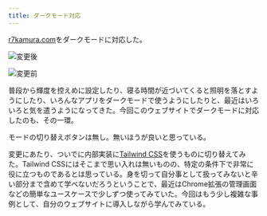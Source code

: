 ```yaml
---
title: ダークモード対応
---
```

[r7kamura.com](https://r7kamura.com/)をダークモードに対応した。

![](https://lh3.googleusercontent.com/docs/ADP-6oGROgyJAcyRAk9lEJxsCev-_6n8WXvplokC00BXAlAjLeOcRnr8dFUoTiiVWnRE5LwXUTmESQ-m8ru8eNSknQAaeIWhB-0lFLdvby5PfOZwny9ukasiU-rEp4vCXLNgU_lTSx8MnBz3qrQhN4-iV6Y5UWECSTBmY8mlr_b_7Tsn7PeFcm4Gk8JBWNmX9A5iazWP13ACVY0eMBUoDUNTJYiObty6EfejqI0K-PWkjJWDkUEJ1izmE6K_DWeVmUcshzQ5hxD3rUzpF1vraSHPL71NA6wEb5ViEqVBjh7ES_Oop0Z6UcS5TamSFDPEUVtceS6pAP2WCBbxwYvOqlK-LS0TTdr9uZBse0DH-xzOtXr0Q1RMqgYJBRY-s5IGxhMAMoDesrtQlJAwpXGXuO3AtSMpoOloEngKOVup2MVPB-oMhZnfA2YXduv94X5CGOJ2DeIDOzwcnHojFGyGFeRXo2syjKKHPw4sNM8k7EyB-hmRSRNXKxEQlSe6uT4wvO00-h_7i4nLOeZsTaOdmq5C8Q83B4xpTmSf3KZEyJrvm3acANgof5wcRTc7HugBwOHh01hSD35ySxQ_R2P_m8vPZ6B-EdUiGcRjZzQN_U_sJXcS8hcRBC8b3j5K0g4mCY8acyb1GxzmIZ2oyc0zAri-faCnQkrSAA59_-NEozOO44mwwQnlGpApPKflRNqZFq4KIEXBpSKXqWuklOfQUjlPWWFFBQIY8vNUGjVUDQTzSik-YNTchlHTfQbYJwDAOg8-FpiEcpPpxiEMX1q9awJj8WOSJTIwNJuuDWiNtrje8o9dkLonM0VGYiA3Dxfbsa0kCNWUH-l8cL0C_uPWsxgBxCe8ttisxRbrxw8h2Q8rM7MbVDPcvldhfPUYKwSLOfJXXcKHW6Lyu2Seo98lUsnXAyLJCCFDKG-6f3F0Kv_jQ-WcavinnuIyXtJ56jHfOXXR4DeFI_06EhAIAnUpcKsYrQFaVjAgV6OcGUghJDW15Y_2nOtvHGyDRE84jjw-lTYzDie17_8wRWjWORM2gYbB0TKcHRSFhMLJuYssaQZm4FEHlhJL1v0WY9knHXzzV9sqoGPBzLwwJ442xMoq0GJJzPwqpJHISR0EclDEoweEade3V135nNC2pOCxDepO4ik6Mm6rdjgjcd8jLroldba_yik1jurmyT257ZBYDsXB8MXZiuVlhsfaHHziaLFNfZHXjX6CgrZONV269BWr8Nu4wx6p-96oJPXe4Q0TTT2fqGjGnqfm "変更後")

![](https://lh3.googleusercontent.com/docs/ADP-6oFagcGY3og8GALr0x_nRXfB6U--nWtjV1MPt94GUY00s1pDRv680ptw55benT0XCNdJzVS7MbIl2cOZh1xjQRTjhrmFVEmkIOOyIiuIzBMcwmQAUxQEDyI0JldYR4AvZdeXRWbVxCTSqWn8nQ2besH3n6GWYz_JAJ8Mud6xGXTYv-zU2n0CilK10RVCLjITVihyKW3V35aXtQrqUb_tSL1uveavrUurwU2X8ATQKOfXRNgBhVz-gBOlNOXbMI2fg0yj8_54zW2U1Vd6Wgsc2WRM1htVhYW9hiHaPCaJl7NVfosA02TgMxPcGY1nu8WC1m4wOKfG9rnxcTf628wLBrr4T96KOO_QSkHiprJ2xjo-73WV8aNhkCB6HPzivp0ZnoEaccqmPfuGUGlLollKphG89ZmYy-LYK7M4EAUM_Uh-t5_YmG4fsetX4c_SexWwoByDuNBKllI9bbah6y-kOfrwzyseVkxWCnIk8vPO4mpTEAGGXeErxEJ2PE4WipEjUDWTpqs_-cxYDaH_XtnXOf6mQiQ4mcg_9Qff9zaBo3Et5iO7wVMwkVHHKb97swINBI9dLVQ1_EZlkUgglxTahkHH0Bfx_p1sVGb1aDm4md4_mUX0HUNqDvoURXZrA05k4OivzFpzN3HdB9f46ogeGLhZIDlGPqnbuZQrJokPTV3_tiyw8EjrBaJK3XuUcl2eLJnDliYo61cwiboH7ZIklBsEROqDJQczvL2ipQg53NTQpUFGkGLWMizbDdfiaq0QvR9SlEPzpTPkWmbJyBPanynPlCFCrQtn8bkSCM3jxdXAy5Im_DfaQgZZ5qtiN2EEkLJfA9Q_f1rNXv1IduuKwD6AlDuGRiPvIAP5x4Im4PTWzO_dLxkfCR4HnA96TCk9dDJ6sOfdo-SU6l2OxJkHK4e1qVFznNN0J7kAg-qPh6XB9UajuMwRtTYo1rWj8pbyVN1F3wtGZGkSm9m-mOQP5APA_KztgXYjs8NqYBrzP92w9HZX4mau5KU_-UUHgJeIOGcUpElpfkjA_P4UT2RwvDXTJtCBcVDXjB37YpFdElTKoeRuC0paK87fYdtR4Z9NRcPLcIGfARjbakT2TlLesed9ZNGlPdLfFom-6191gHrXI3Z70NQYP6UsJV17msQ1_xKJZLAOKWPecJIBQ9Dzsizx-k4QZ0EIAlulZXYqZdY2Lveur-8ogiL-3Ham5rQ-yog-hMQ5iv2sRS-vqQOe2iHlCvqVD_rv-70EN_D_UjxyJV2r "変更前")

普段から輝度を控えめに設定したり、寝る時間が近づいてくると照明を落とすようにしたり、いろんなアプリをダークモードで使うようにしたりと、最近はいろいろと気を遣うようになってきた。今回このウェブサイトでダークモードに対応したのも、その一環。

モードの切り替えボタンは無し。無いほうが良いと思っている。

変更にあたり、ついでに内部実装に[Tailwind CSS](https://tailwindcss.com/)を使うものに切り替えてみた。Tailwind CSSにはそこまで思い入れは無いものの、特定の条件下で非常に役に立つものであるとは思っている。身を切って自分事として扱ってみないと辛い部分まで含めて学べないだろうということで、最近はChrome拡張の管理画面などの簡単なユースケースで少しずつ使ってみていた。今回はもう少し複雑な事例として、自分のウェブサイトに導入しながら学んでみている。
